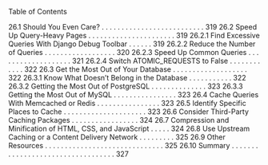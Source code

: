 Table of Contents

26.1 Should You Even Care? . . . . . . . . . . . . . . . . . . . . . . . . . . 319
26.2 Speed Up Query-Heavy Pages . . . . . . . . . . . . . . . . . . . . . . 319
26.2.1 Find Excessive Queries With Django Debug Toolbar . . . . . . 319
26.2.2 Reduce the Number of Queries . . . . . . . . . . . . . . . . . . 320
26.2.3 Speed Up Common Queries . . . . . . . . . . . . . . . . . . . 321
26.2.4 Switch ATOMIC_REQUESTS to False . . . . . . . . . . . . 322
26.3 Get the Most Out of Your Database . . . . . . . . . . . . . . . . . . . 322
26.3.1 Know What Doesn’t Belong in the Database . . . . . . . . . . . 322
26.3.2 Getting the Most Out of PostgreSQL . . . . . . . . . . . . . . 323
26.3.3 Getting the Most Out of MySQL . . . . . . . . . . . . . . . . 323
26.4 Cache Queries With Memcached or Redis . . . . . . . . . . . . . . . . 323
26.5 Identify Specific Places to Cache . . . . . . . . . . . . . . . . . . . . . 323
26.6 Consider Third-Party Caching Packages . . . . . . . . . . . . . . . . . 324
26.7 Compression and Minification of HTML, CSS, and JavaScript . . . . . 324
26.8 Use Upstream Caching or a Content Delivery Network . . . . . . . . . 325
26.9 Other Resources . . . . . . . . . . . . . . . . . . . . . . . . . . . . . . 325
26.10 Summary . . . . . . . . . . . . . . . . . . . . . . . . . . . . . . . . . . 327
